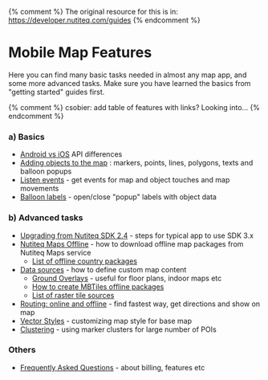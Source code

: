 {% comment %}
The original resource for this is in:
https://developer.nutiteq.com/guides
{% endcomment %}

# Mobile Map Features

Here you can find many basic tasks needed in almost any map app, and some more advanced tasks. Make sure you have learned the basics from "getting started" guides first.

{% comment %}
csobier: add table of features with links? Looking into...
{% endcomment %}

### a) Basics
- [Android vs iOS](/cartodb-platform/mobilesdk/mobilesdk-guides/ios_android/) API differences
- [Adding objects to the map](/cartodb-platform/mobilesdk/mobilesdk-guides/overlays/) : markers, points, lines, polygons, texts and balloon popups
- [Listen events](/cartodb-platform/mobilesdk/mobilesdk-guides/events/) - get events for map and object touches and map movements
- [Balloon labels](/cartodb-platform/mobilesdk/mobilesdk-guides/labels/) - open/close "popup" labels with object data

### b) Advanced tasks
- [Upgrading from Nutiteq SDK 2.4](/cartodb-platform/mobilesdk/mobilesdk-guides/upgrade24/) - steps for typical app to use SDK 3.x
- [Nutiteq Maps Offline](/cartodb-platform/mobilesdk/mobilesdk-guides/offline-maps/) - how to download offline map packages from Nutiteq Maps service
  * [List of offline country packages](/cartodb-platform/mobilesdk/mobilesdk-guides/packages)
- [Data sources](/cartodb-platform/mobilesdk/mobilesdk-guides/data-sources/) - how to define custom map content
  * [Ground Overlays](/cartodb-platform/mobilesdk/mobilesdk-guides/ground-overlays/) - useful for floor plans, indoor maps etc
  * [How to create MBTiles offline packages](/cartodb-platform/mobilesdk/mobilesdk-guides/mbtiles)
  * [List of raster tile sources](/cartodb-platform/mobilesdk/mobilesdk-guides/raster-tile-sources)
- [Routing: online and offline](/cartodb-platform/mobilesdk/mobilesdk-guides/routing/) - find fastest way, get directions and show on map
- [Vector Styles](/cartodb-platform/mobilesdk/mobilesdk-guides/vector-styles/) - customizing map style for base map
- [Clustering](/cartodb-platform/mobilesdk/mobilesdk-guides/clusters/) - using marker clusters for large number of POIs

### Others
- [Frequently Asked Questions](/cartodb-platform/mobilesdk/mobilesdk-guides/faq/) - about billing, features etc
